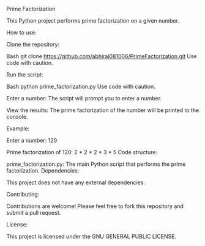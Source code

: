 Prime Factorization

This Python project performs prime factorization on a given number.

How to use:

Clone the repository:

Bash
git clone https://github.com/abhiraj081006/PrimeFactorization.git
Use code with caution.

Run the script:

Bash
python prime_factorization.py
Use code with caution.

Enter a number:
The script will prompt you to enter a number.

View the results:
The prime factorization of the number will be printed to the console.

Example:

Enter a number: 120

Prime factorization of 120:
2 * 2 * 2 * 3 * 5
Code structure:

prime_factorization.py: The main Python script that performs the prime factorization.
Dependencies:

This project does not have any external dependencies.

Contributing:

Contributions are welcome! Please feel free to fork this repository and submit a pull request.

License:

This project is licensed under the GNU GENERAL PUBLIC LICENSE.
